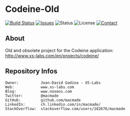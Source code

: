Codeine-Old
===========

[![Build Status](https://img.shields.io/travis/macmade/Codeine-Old.svg?branch=master&style=flat)](https://travis-ci.org/macmade/Codeine-Old)
[![Issues](http://img.shields.io/github/issues/macmade/Codeine-Old?style=flat)](https://github.com/macmade/Codeine-Old/issues)
![Status](https://img.shields.io/badge/status-inactive-lightgray.svg?style=flat)
![License](https://img.shields.io/badge/license-none-lightgray.svg?style=flat)
[![Contact](https://img.shields.io/badge/contact-@macmade-blue.svg?style=flat)](https://twitter.com/macmade)

About
-----

Old and obsolete project for the Codeine application:  
http://www.xs-labs.com/en/projects/codeine/

Repository Infos
----------------

    Owner:			Jean-David Gadina - XS-Labs
    Web:			www.xs-labs.com
    Blog:			www.noxeos.com
    Twitter:		@macmade
    GitHub:			github.com/macmade
    LinkedIn:		ch.linkedin.com/in/macmade/
    StackOverflow:	stackoverflow.com/users/182676/macmade
